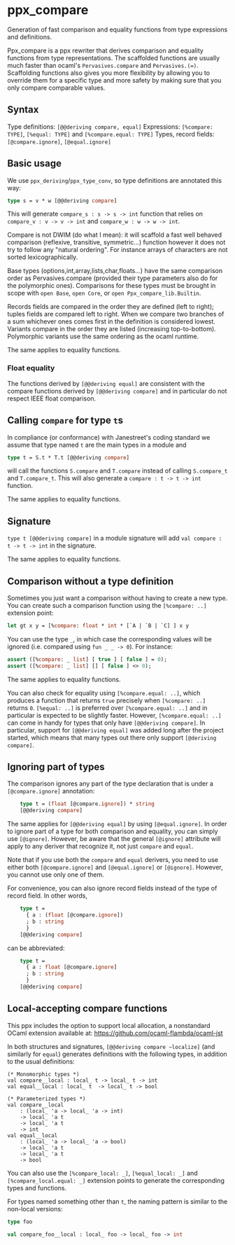 ppx_compare
===========

Generation of fast comparison and equality functions from type
expressions and definitions.

Ppx_compare is a ppx rewriter that derives comparison and equality
functions from type representations. The scaffolded functions are
usually much faster than ocaml's `Pervasives.compare` and
`Pervasives.(=)`. Scaffolding functions also gives you more
flexibility by allowing you to override them for a specific type and
more safety by making sure that you only compare comparable values.

Syntax
------

Type definitions: `[@@deriving compare, equal]`
Expressions: `[%compare: TYPE]`, `[%equal: TYPE]` and `[%compare.equal: TYPE]`
Types, record fields: `[@compare.ignore]`, `[@equal.ignore]`

Basic usage
-----------

We use `ppx_deriving`/`ppx_type_conv`, so type definitions are annotated this way:

```ocaml
type s = v * w [@@deriving compare]
```

This will generate `compare_s : s -> s -> int` function that relies on
`compare_v : v -> v -> int` and `compare_w : w -> w -> int`.

Compare is not DWIM (do what I mean): it will scaffold a fast well behaved comparison
(reflexive, transitive, symmetric...) function however it does not try to follow any
"natural ordering". For instance arrays of characters are not sorted lexicographically.

Base types (options,int,array,lists,char,floats...) have the same comparison order as
Pervasives.compare (provided their type parameters also do for the polymorphic ones).
Comparisons for these types must be brought in scope with `open Base`, `open Core`, or
`open Ppx_compare_lib.Builtin`.

Records fields are compared in the order they are defined (left to right); tuples fields
are compared left to right. When we compare two branches of a sum whichever ones comes
first in the definition is considered lowest. Variants compare in the order they are
listed (increasing top-to-bottom). Polymorphic variants use the same ordering as the
ocaml runtime.

The same applies to equality functions.

### Float equality

The functions derived by `[@@deriving equal]` are consistent with the
compare functions derived by `[@@deriving compare]` and in particular
do not respect IEEE float comparison.

Calling `compare` for type `t`s
-------------------------------

In compliance (or conformance) with Janestreet's coding standard we assume that
type named `t` are the main types in a module and

```ocaml
type t = S.t * T.t [@@deriving compare]
```

will call the functions `S.compare` and `T.compare` instead of calling `S.compare_t` and
`T.compare_t`. This will also generate a `compare : t -> t -> int` function.

The same applies to equality functions.

Signature
---------

`type t [@@deriving compare]` in a module signature will add `val compare : t -> t -> int`
in the signature.

The same applies to equality functions.

Comparison without a type definition
------------------------------------

Sometimes you just want a comparison without having to create a new type. You can create
such a comparison function using the `[%compare: ..]` extension point:

```ocaml
let gt x y = [%compare: float * int * [`A | `B | `C] ] x y
```

You can use the type `_`, in which case the corresponding values will be
ignored (i.e. compared using `fun _ _ -> 0`). For instance:

```ocaml
assert ([%compare: _ list] [ true ] [ false ] = 0);
assert ([%compare: _ list] [] [ false ] <> 0);
```

The same applies to equality functions.

You can also check for equality using `[%compare.equal: ..]`, which
produces a function that returns `true` precisely when `[%compare:
..]` returns `0`. `[%equal: ..]` is preferred over `[%compare.equal:
..]` and in particular is expected to be slightly faster. However,
`[%compare.equal: ..]` can come in handy for types that only have
`[@@deriving compare]`. In particular, support for `[@@deriving
equal]` was added long after the project started, which means that
many types out there only support `[@deriving compare]`.

Ignoring part of types
----------------------

The comparison ignores any part of the type declaration that is under
a `[@compare.ignore]` annotation:

```ocaml
    type t = (float [@compare.ignore]) * string
    [@@deriving compare]
```

The same applies for `[@@deriving equal]` by using
`[@equal.ignore]`. In order to ignore part of a type for both
comparison and equality, you can simply use `[@ignore]`. However, be
aware that the general `[@ignore]` attribute will apply to any deriver
that recognize it, not just `compare` and `equal`.

Note that if you use both the `compare` and `equal` derivers, you need
to use either both `[@compare.ignore]` and `[@equal.ignore]` or
`[@ignore]`. However, you cannot use only one of them.

For convenience, you can also ignore record fields instead of the
type of record field. In other words,

```ocaml
    type t =
      { a : (float [@compare.ignore])
      ; b : string
      }
    [@@deriving compare]
```

can be abbreviated:

```ocaml
    type t =
      { a : float [@compare.ignore]
      ; b : string
      }
    [@@deriving compare]
```

Local-accepting compare functions
----------------------------

This ppx includes the option to support local allocation, a nonstandard OCaml extension
available at: https://github.com/ocaml-flambda/ocaml-jst

In both structures and signatures, `[@@deriving compare ~localize]` (and similarly for
`equal`) generates definitions with the following types, in addition to the usual
definitions:

```
(* Monomorphic types *)
val compare__local : local_ t -> local_ t -> int
val equal__local : local_ t  -> local_ t -> bool

(* Parameterized types *)
val compare__local
    : (local_ 'a -> local_ 'a -> int)
    -> local_ 'a t
    -> local_ 'a t
    -> int
val equal__local
    : (local_ 'a -> local_ 'a -> bool)
    -> local_ 'a t
    -> local_ 'a t
    -> bool
```

You can also use the `[%compare_local: _]`, `[%equal_local: _]` and
`[%compare_local.equal: _]` extension points to generate the corresponding
types and functions.

For types named something other than `t`, the naming pattern is similar
to the non-local versions:

```ocaml
type foo

val compare_foo__local : local_ foo -> local_ foo -> int
```
